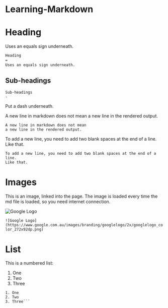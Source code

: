 # Learning-Markdown
Heading
=
Uses an equals sign underneath.
```Markdown
Heading
=
Uses an equals sign underneath.
```

Sub-headings
-
```
Sub-headings
-
```
Put a dash underneath.

A new line in markdown does not mean 
a new line in the rendered output.
```
A new line in markdown does not mean 
a new line in the rendered output.
```
To add a new line, you need to add two blank spaces at the end of a line.  
Like that.

```
To add a new line, you need to add two blank spaces at the end of a line.  
Like that.
```

Images
=
This is an image, linked into the page. The image is loaded every time the md file is loaded, so you need internet connection.

![Google Logo](https://www.google.com.au/images/branding/googlelogo/2x/googlelogo_color_272x92dp.png)

```![Google Logo](https://www.google.com.au/images/branding/googlelogo/2x/googlelogo_color_272x92dp.png)```


List
=
This is a numbered list:
1. One
2. Two
3. Three
```This is a numbered list:
1. One
2. Two
3. Three```


